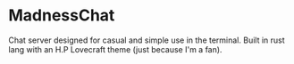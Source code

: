 # MadnessChat
Chat server designed for casual and simple use in the terminal. Built in rust lang with an H.P Lovecraft theme (just because I'm a fan). 
